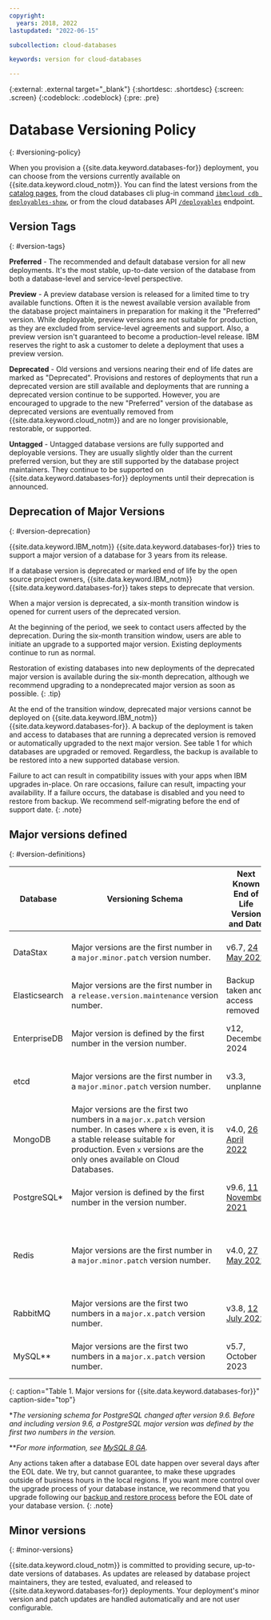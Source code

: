 ```yaml
---
copyright:
  years: 2018, 2022
lastupdated: "2022-06-15"

subcollection: cloud-databases

keywords: version for cloud-databases

---
```


{:external: .external target="_blank"}
{:shortdesc: .shortdesc}
{:screen: .screen}
{:codeblock: .codeblock}
{:pre: .pre}


# Database Versioning Policy
{: #versioning-policy}

When you provision a {{site.data.keyword.databases-for}} deployment, you can choose from the versions currently available on {{site.data.keyword.cloud_notm}}. You can find the latest versions from the [catalog pages](https://cloud.ibm.com/catalog?category=databases), from the cloud databases cli plug-in command [`ibmcloud cdb deployables-show`](/docs/databases-cli-plugin?topic=databases-cli-plugin-cdb-reference#deployables-show), or from the cloud databases API [`/deployables`](https://cloud.ibm.com/apidocs/cloud-databases-api#get-all-deployable-databases) endpoint.

## Version Tags
{: #version-tags}

**Preferred** - The recommended and default database version for all new deployments. It's the most stable, up-to-date version of the database from both a database-level and service-level perspective.

**Preview** - A preview database version is released for a limited time to try available functions. Often it is the newest available version available from the database project maintainers in preparation for making it the "Preferred" version. While deployable, preview versions are not suitable for production, as they are excluded from service-level agreements and support. Also, a preview version isn't guaranteed to become a production-level release. IBM reserves the right to ask a customer to delete a deployment that uses a preview version.

**Deprecated** - Old versions and versions nearing their end of life dates are marked as "Deprecated". Provisions and restores of deployments that run a deprecated version are still available and deployments that are running a deprecated version continue to be supported. However, you are encouraged to upgrade to the new "Preferred" version of the database as deprecated versions are eventually removed from {{site.data.keyword.cloud_notm}} and are no longer provisionable, restorable, or supported. 

**Untagged** - Untagged database versions are fully supported and deployable versions. They are usually slightly older than the current preferred version, but they are still supported by the database project maintainers. They continue to be supported on {{site.data.keyword.databases-for}} deployments until their deprecation is announced.

## Deprecation of Major Versions
{: #version-deprecation}

{{site.data.keyword.IBM_notm}} {{site.data.keyword.databases-for}} tries to support a major version of a database for 3 years from its release. 

If a database version is deprecated or marked end of life by the open source project owners, {{site.data.keyword.IBM_notm}} {{site.data.keyword.databases-for}} takes steps to deprecate that version.

When a major version is deprecated, a six-month transition window is opened for current users of the deprecated version.

At the beginning of the period, we seek to contact users affected by the deprecation. During the six-month transition window, users are able to initiate an upgrade to a supported major version. Existing deployments continue to run as normal.

Restoration of existing databases into new deployments of the deprecated major version is available during the six-month deprecation, although we recommend upgrading to a nondeprecated major version as soon as possible.
{: .tip}

At the end of the transition window, deprecated major versions cannot be deployed on {{site.data.keyword.IBM_notm}} {{site.data.keyword.databases-for}}. A backup of the deployment is taken and access to databases that are running a deprecated version is removed or automatically upgraded to the next major version. See table 1 for which databases are upgraded or removed. Regardless, the backup is available to be restored into a new supported database version.

Failure to act can result in compatibility issues with your apps when IBM upgrades in-place. On rare occasions, failure can result, impacting your availability. If a failure occurs, the database is disabled and you need to restore from backup. We recommend self-migrating before the end of support date.
{: .note}

## Major versions defined
{: #version-definitions}

Database | Versioning Schema | Next Known End of Life Version and Date | End of Life procedure |
--------- | --------- | --------- | --------- |
DataStax | Major versions are the first number in a `major.minor.patch` version number. | v6.7, [24 May 2022](https://www.ibm.com/cloud/blog/announcements/databases-for-datastax-6-7-end-of-life-in-may-2022) | Backup taken and access removed|  
Elasticsearch | Major versions are the first number in a `release.version.maintenance` version number.| Backup taken and access removed|  
EnterpriseDB | Major version is defined by the first number in the version number. | v12, December 2024 | Backup taken and access removed|  
etcd | Major versions are the first number in a `major.minor.patch` version number. | v3.3, unplanned | Backup taken and access removed|  
MongoDB | Major versions are the first two numbers in a `major.x.patch` version number. In cases where `x` is even, it is a stable release suitable for production. Even `x` versions are the only ones available on Cloud Databases. | v4.0, [26 April 2022](https://www.ibm.com/cloud/blog/announcements/databases-for-mongodb-40-end-of-life-in-april-2022) | Automatically upgraded in place to next Major version|
PostgreSQL* | Major version is defined by the first number in the version number. | v9.6, [11 November 2021](https://www.postgresql.org/support/versioning/)| Backup taken and access removed|  
Redis | Major versions are the first number in a `major.minor.patch` version number. | v4.0, [27 May 2022](https://www.ibm.com/cloud/blog/announcements/ibm-cloud-databases-for-redis-4-end-of-life-in-march-2022) | Automatically upgraded in place to next Major version only for Redis 4 to Redis 5|  
RabbitMQ | Major versions are the first two numbers in a `major.x.patch` version number. | v3.8, [12 July 2022](https://www.ibm.com/cloud/blog/announcements/messages-for-rabbitmq-38-end-of-life-in-july-2022) | Backup taken and access removed|  
MySQL** | Major versions are the first two numbers in a `major.x.patch` version number. | v5.7, October 2023 | Backup taken and access removed|  
{: caption="Table 1. Major versions for {{site.data.keyword.databases-for}}" caption-side="top"}

**The versioning schema for PostgreSQL changed after version 9.6. Before and including version 9.6, a PostgreSQL major version was defined by the first two numbers in the version.*

***For more information, see [MySQL 8 GA](/docs/databases-for-mysql?topic=databases-for-mysql-mysql8-ga).*

Any actions taken after a database EOL date happen over several days after the EOL date. We try, but cannot guarantee, to make these upgrades outside of business hours in the local regions. If you want more control over the upgrade process of your database instance, we recommend that you upgrade following our [backup and restore process](/docs/cloud-databases?topic=cloud-databases-dashboard-backups) before the EOL date of your database version.
{: .note}

## Minor versions
{: #minor-versions}

{{site.data.keyword.cloud_notm}} is committed to providing secure, up-to-date versions of databases. As updates are released by database project maintainers, they are tested, evaluated, and released to {{site.data.keyword.databases-for}} deployments. Your deployment's minor version and patch updates are handled automatically and are not user configurable. 
